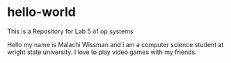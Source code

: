 # hello-world
This is a Repository for Lab 5 of op systems

Hello my name is Malachi Wissman and i am a computer science student at wright state university.
I love to play video games with my friends.

